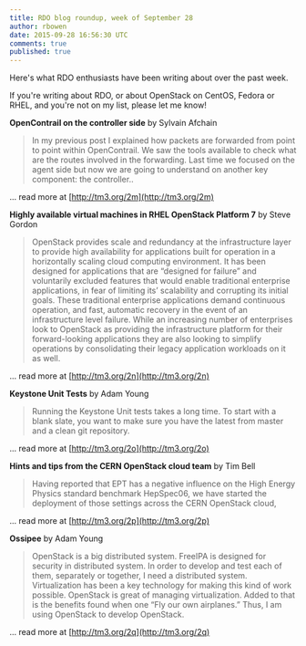 ```yaml
---
title: RDO blog roundup, week of September 28
author: rbowen
date: 2015-09-28 16:56:30 UTC
comments: true
published: true
---
```


Here's what RDO enthusiasts have been writing about over the past week.

If you're writing about RDO, or about OpenStack on CentOS, Fedora or RHEL, and you're not on my list, please let me know!

**OpenContrail on the controller side** by Sylvain Afchain

> In my previous post I explained how packets are forwarded from point to point within OpenContrail. We saw the tools available to check what are the routes involved in the forwarding. Last time we focused on the agent side but now we are going to understand on another key component: the controller..

... read more at [http://tm3.org/2m](http://tm3.org/2m)

**Highly available virtual machines in RHEL OpenStack Platform 7** by Steve Gordon

> OpenStack provides scale and redundancy at the infrastructure layer to provide high availability for applications built for operation in a horizontally scaling cloud computing environment. It has been designed for applications that are “designed for failure” and voluntarily excluded features that would enable traditional enterprise applications, in fear of limiting its’ scalability and corrupting its initial goals. These traditional enterprise applications demand continuous operation, and fast, automatic recovery in the event of an infrastructure level failure. While an increasing number of enterprises look to OpenStack as providing the infrastructure platform for their forward-looking applications they are also looking  to simplify operations by consolidating their legacy application workloads on it as well.

... read more at [http://tm3.org/2n](http://tm3.org/2n)

**Keystone Unit Tests** by Adam Young

> Running the Keystone Unit tests takes a long time. To start with a blank slate, you want to make sure you have the latest from master and a clean git repository.

... read more at [http://tm3.org/2o](http://tm3.org/2o)

**Hints and tips from the CERN OpenStack cloud team** by Tim Bell

> Having reported that EPT has a negative influence on the High Energy Physics standard benchmark HepSpec06, we have started the deployment of those settings across the CERN OpenStack cloud,

... read more at [http://tm3.org/2p](http://tm3.org/2p)

**Ossipee** by Adam Young

> OpenStack is a big distributed system. FreeIPA is designed for security in distributed system. In order to develop and test each of them, separately or together, I need a distributed system. Virtualization has been a key technology for making this kind of work possible. OpenStack is great of managing virtualization. Added to that is the benefits found when one “Fly our own airplanes.” Thus, I am using OpenStack to develop OpenStack.

... read more at [http://tm3.org/2q](http://tm3.org/2q)
